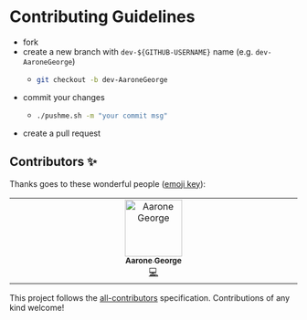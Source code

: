 # Contributing Guidelines
- fork
- create a new branch with `dev-${GITHUB-USERNAME}` name (e.g. `dev-AaroneGeorge`)
  - ```bash
    git checkout -b dev-AaroneGeorge
    ```
- commit your changes
  - ```bash
    ./pushme.sh -m "your commit msg"
    ```
- create a pull request

## Contributors ✨

Thanks goes to these wonderful people ([emoji key](https://allcontributors.org/docs/en/emoji-key)):


<table>
  <tbody>
    <tr>
      <td align="center" valign="top" width="14.28%"><a href="https://github.com/AaroneGeorge"><img src="https://avatars.githubusercontent.com/u/96471433?v=4?s=100" width="100px;" alt="Aarone George "/><br /><sub><b>Aarone George </b></sub></a><br /><a href="https://github.com/AthenaFoss/shell-script-testing/commits?author=AaroneGeorge" title="Code">💻</a></td>
    </tr>
  </tbody>
</table>

This project follows the [all-contributors](https://github.com/all-contributors/all-contributors) specification. Contributions of any kind welcome!